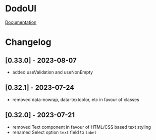 # DodoUI

[Documentation](https://madxnl.github.io/dodo-ui/)

# Changelog

## [0.33.0] - 2023-08-07
- added useValidation and useNonEmpty
## [0.32.1] - 2023-07-24
- removed data-nowrap, data-textcolor, etc in favour of classes
## [0.32.0] - 2023-07-21
- removed Text component in favour of HTML/CSS based text styling
- renamed Select option `text` field to `label`
